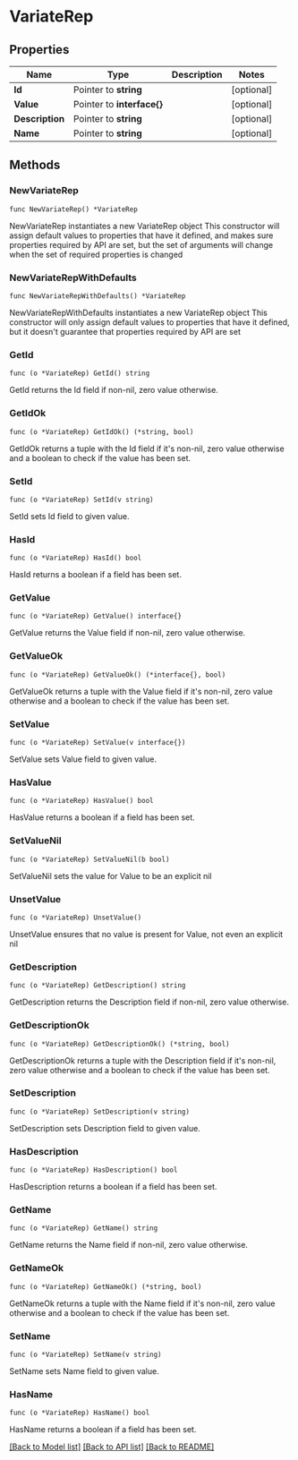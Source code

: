 # VariateRep

## Properties

Name | Type | Description | Notes
------------ | ------------- | ------------- | -------------
**Id** | Pointer to **string** |  | [optional] 
**Value** | Pointer to **interface{}** |  | [optional] 
**Description** | Pointer to **string** |  | [optional] 
**Name** | Pointer to **string** |  | [optional] 

## Methods

### NewVariateRep

`func NewVariateRep() *VariateRep`

NewVariateRep instantiates a new VariateRep object
This constructor will assign default values to properties that have it defined,
and makes sure properties required by API are set, but the set of arguments
will change when the set of required properties is changed

### NewVariateRepWithDefaults

`func NewVariateRepWithDefaults() *VariateRep`

NewVariateRepWithDefaults instantiates a new VariateRep object
This constructor will only assign default values to properties that have it defined,
but it doesn't guarantee that properties required by API are set

### GetId

`func (o *VariateRep) GetId() string`

GetId returns the Id field if non-nil, zero value otherwise.

### GetIdOk

`func (o *VariateRep) GetIdOk() (*string, bool)`

GetIdOk returns a tuple with the Id field if it's non-nil, zero value otherwise
and a boolean to check if the value has been set.

### SetId

`func (o *VariateRep) SetId(v string)`

SetId sets Id field to given value.

### HasId

`func (o *VariateRep) HasId() bool`

HasId returns a boolean if a field has been set.

### GetValue

`func (o *VariateRep) GetValue() interface{}`

GetValue returns the Value field if non-nil, zero value otherwise.

### GetValueOk

`func (o *VariateRep) GetValueOk() (*interface{}, bool)`

GetValueOk returns a tuple with the Value field if it's non-nil, zero value otherwise
and a boolean to check if the value has been set.

### SetValue

`func (o *VariateRep) SetValue(v interface{})`

SetValue sets Value field to given value.

### HasValue

`func (o *VariateRep) HasValue() bool`

HasValue returns a boolean if a field has been set.

### SetValueNil

`func (o *VariateRep) SetValueNil(b bool)`

 SetValueNil sets the value for Value to be an explicit nil

### UnsetValue
`func (o *VariateRep) UnsetValue()`

UnsetValue ensures that no value is present for Value, not even an explicit nil
### GetDescription

`func (o *VariateRep) GetDescription() string`

GetDescription returns the Description field if non-nil, zero value otherwise.

### GetDescriptionOk

`func (o *VariateRep) GetDescriptionOk() (*string, bool)`

GetDescriptionOk returns a tuple with the Description field if it's non-nil, zero value otherwise
and a boolean to check if the value has been set.

### SetDescription

`func (o *VariateRep) SetDescription(v string)`

SetDescription sets Description field to given value.

### HasDescription

`func (o *VariateRep) HasDescription() bool`

HasDescription returns a boolean if a field has been set.

### GetName

`func (o *VariateRep) GetName() string`

GetName returns the Name field if non-nil, zero value otherwise.

### GetNameOk

`func (o *VariateRep) GetNameOk() (*string, bool)`

GetNameOk returns a tuple with the Name field if it's non-nil, zero value otherwise
and a boolean to check if the value has been set.

### SetName

`func (o *VariateRep) SetName(v string)`

SetName sets Name field to given value.

### HasName

`func (o *VariateRep) HasName() bool`

HasName returns a boolean if a field has been set.


[[Back to Model list]](../README.md#documentation-for-models) [[Back to API list]](../README.md#documentation-for-api-endpoints) [[Back to README]](../README.md)


